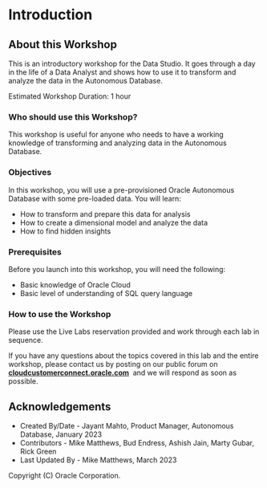 # Introduction

## About this Workshop

This is an introductory workshop for the Data Studio. It goes through a day in the life of a Data Analyst and shows how to use it to transform and analyze the data in the Autonomous Database.

Estimated Workshop Duration: 1 hour

### Who should use this Workshop?

This workshop is useful for anyone who needs to have a working knowledge of transforming and analyzing data in the Autonomous Database. 

### Objectives

In this workshop, you will use a pre-provisioned Oracle Autonomous Database with some pre-loaded data. You will learn:

-	How to transform and prepare this data for analysis
-	How to create a dimensional model and analyze the data
-	How to find hidden insights

### Prerequisites

Before you launch into this workshop, you will need the following:

- Basic knowledge of Oracle Cloud
- Basic level of understanding of SQL query language

### How to use the Workshop

Please use the Live Labs reservation provided and work through each lab in sequence.

If you have any questions about the topics covered in this lab and the entire workshop, please contact us by posting on our public forum on  **[cloudcustomerconnect.oracle.com](https://cloudcustomerconnect.oracle.com/resources/32a53f8587/)**  and we will respond as soon as possible.

## Acknowledgements

- Created By/Date - Jayant Mahto, Product Manager, Autonomous Database, January 2023
- Contributors - Mike Matthews, Bud Endress, Ashish Jain, Marty Gubar, Rick Green
- Last Updated By - Mike Matthews, March 2023


Copyright (C)  Oracle Corporation.



